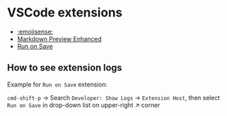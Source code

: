 # VSCode extensions

- [:emojisense:](https://marketplace.visualstudio.com/items?itemName=bierner.emojisense)
- [Markdown Preview Enhanced](https://marketplace.visualstudio.com/items?itemName=shd101wyy.markdown-preview-enhanced)
- [Run on Save](https://marketplace.visualstudio.com/items?itemName=emeraldwalk.RunOnSave)

## How to see extension logs

Example for `Run on Save` extension:

`cmd-shift-p` -> Search `Developer: Show Logs` -> `Extension Host`, then select `Run on Save` in drop-down list on upper-right :arrow_upper_right: corner